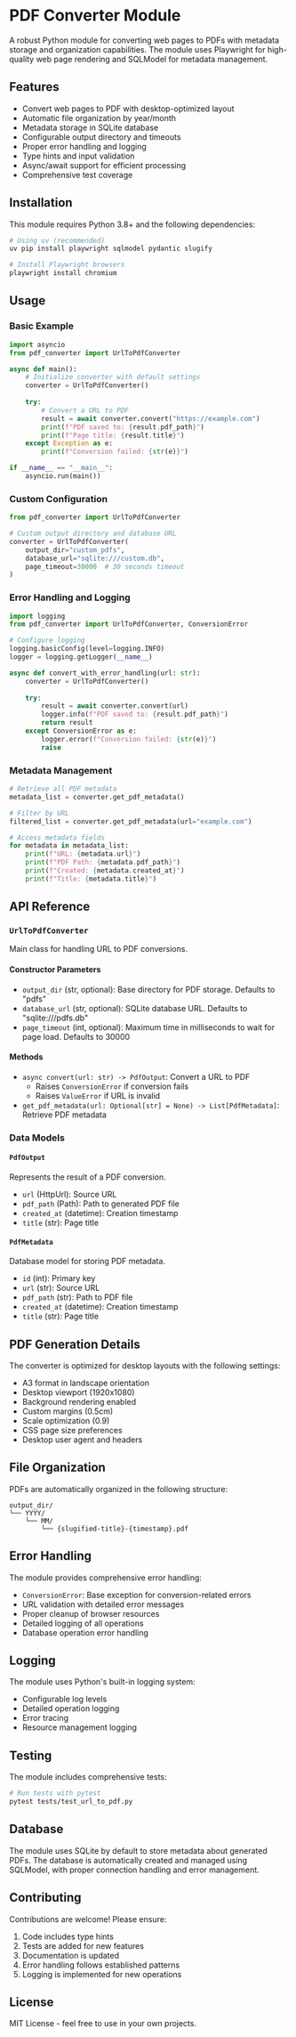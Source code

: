 # PDF Converter Module

A robust Python module for converting web pages to PDFs with metadata storage and organization capabilities. The module uses Playwright for high-quality web page rendering and SQLModel for metadata management.

## Features

- Convert web pages to PDF with desktop-optimized layout
- Automatic file organization by year/month
- Metadata storage in SQLite database
- Configurable output directory and timeouts
- Proper error handling and logging
- Type hints and input validation
- Async/await support for efficient processing
- Comprehensive test coverage

## Installation

This module requires Python 3.8+ and the following dependencies:

```bash
# Using uv (recommended)
uv pip install playwright sqlmodel pydantic slugify

# Install Playwright browsers
playwright install chromium
```

## Usage

### Basic Example

```python
import asyncio
from pdf_converter import UrlToPdfConverter

async def main():
    # Initialize converter with default settings
    converter = UrlToPdfConverter()
    
    try:
        # Convert a URL to PDF
        result = await converter.convert("https://example.com")
        print(f"PDF saved to: {result.pdf_path}")
        print(f"Page title: {result.title}")
    except Exception as e:
        print(f"Conversion failed: {str(e)}")

if __name__ == "__main__":
    asyncio.run(main())
```

### Custom Configuration

```python
from pdf_converter import UrlToPdfConverter

# Custom output directory and database URL
converter = UrlToPdfConverter(
    output_dir="custom_pdfs",
    database_url="sqlite:///custom.db",
    page_timeout=30000  # 30 seconds timeout
)
```

### Error Handling and Logging

```python
import logging
from pdf_converter import UrlToPdfConverter, ConversionError

# Configure logging
logging.basicConfig(level=logging.INFO)
logger = logging.getLogger(__name__)

async def convert_with_error_handling(url: str):
    converter = UrlToPdfConverter()
    
    try:
        result = await converter.convert(url)
        logger.info(f"PDF saved to: {result.pdf_path}")
        return result
    except ConversionError as e:
        logger.error(f"Conversion failed: {str(e)}")
        raise
```

### Metadata Management

```python
# Retrieve all PDF metadata
metadata_list = converter.get_pdf_metadata()

# Filter by URL
filtered_list = converter.get_pdf_metadata(url="example.com")

# Access metadata fields
for metadata in metadata_list:
    print(f"URL: {metadata.url}")
    print(f"PDF Path: {metadata.pdf_path}")
    print(f"Created: {metadata.created_at}")
    print(f"Title: {metadata.title}")
```

## API Reference

### `UrlToPdfConverter`

Main class for handling URL to PDF conversions.

#### Constructor Parameters

- `output_dir` (str, optional): Base directory for PDF storage. Defaults to "pdfs"
- `database_url` (str, optional): SQLite database URL. Defaults to "sqlite:///pdfs.db"
- `page_timeout` (int, optional): Maximum time in milliseconds to wait for page load. Defaults to 30000

#### Methods

- `async convert(url: str) -> PdfOutput`: Convert a URL to PDF
  - Raises `ConversionError` if conversion fails
  - Raises `ValueError` if URL is invalid
- `get_pdf_metadata(url: Optional[str] = None) -> List[PdfMetadata]`: Retrieve PDF metadata

### Data Models

#### `PdfOutput`

Represents the result of a PDF conversion.

- `url` (HttpUrl): Source URL
- `pdf_path` (Path): Path to generated PDF file
- `created_at` (datetime): Creation timestamp
- `title` (str): Page title

#### `PdfMetadata`

Database model for storing PDF metadata.

- `id` (int): Primary key
- `url` (str): Source URL
- `pdf_path` (str): Path to PDF file
- `created_at` (datetime): Creation timestamp
- `title` (str): Page title

## PDF Generation Details

The converter is optimized for desktop layouts with the following settings:

- A3 format in landscape orientation
- Desktop viewport (1920x1080)
- Background rendering enabled
- Custom margins (0.5cm)
- Scale optimization (0.9)
- CSS page size preferences
- Desktop user agent and headers

## File Organization

PDFs are automatically organized in the following structure:
```
output_dir/
└── YYYY/
    └── MM/
        └── {slugified-title}-{timestamp}.pdf
```

## Error Handling

The module provides comprehensive error handling:

- `ConversionError`: Base exception for conversion-related errors
- URL validation with detailed error messages
- Proper cleanup of browser resources
- Detailed logging of all operations
- Database operation error handling

## Logging

The module uses Python's built-in logging system:

- Configurable log levels
- Detailed operation logging
- Error tracing
- Resource management logging

## Testing

The module includes comprehensive tests:

```bash
# Run tests with pytest
pytest tests/test_url_to_pdf.py
```

## Database

The module uses SQLite by default to store metadata about generated PDFs. The database is automatically created and managed using SQLModel, with proper connection handling and error management.

## Contributing

Contributions are welcome! Please ensure:

1. Code includes type hints
2. Tests are added for new features
3. Documentation is updated
4. Error handling follows established patterns
5. Logging is implemented for new operations

## License

MIT License - feel free to use in your own projects.
